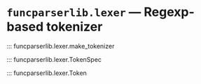 # `funcparserlib.lexer` — Regexp-based tokenizer

::: funcparserlib.lexer.make_tokenizer

::: funcparserlib.lexer.TokenSpec

::: funcparserlib.lexer.Token
